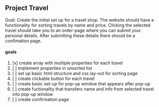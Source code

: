## Project Travel

Goal: Create the initial set up for a travel shop. The website should have a functionality for sorting travels by name and price. Clicking the selected travel should take you to an order-page where you can submit your personal details. After submitting these details there should be a confimation page.

#### goals
1. [x] create array with multiple properties for each travel
2. [ ] implement properties in unsorted list
3. [ ] set up basic html structure and css lay-out for sorting page
4. [ ] create clickable button for each travel
5. [ ] create basic set-up for pop-up window that appears after pop-up
6. [ ] create fuctionality that transfers name and info from selected travel into pop-up window
7. [ ] create confirmation page
